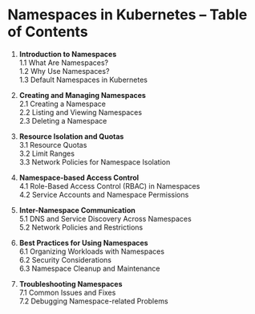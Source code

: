 # **Namespaces in Kubernetes – Table of Contents**  

1. **Introduction to Namespaces**  
   1.1 What Are Namespaces?  
   1.2 Why Use Namespaces?  
   1.3 Default Namespaces in Kubernetes  

2. **Creating and Managing Namespaces**  
   2.1 Creating a Namespace  
   2.2 Listing and Viewing Namespaces  
   2.3 Deleting a Namespace  

3. **Resource Isolation and Quotas**  
   3.1 Resource Quotas  
   3.2 Limit Ranges  
   3.3 Network Policies for Namespace Isolation  

4. **Namespace-based Access Control**  
   4.1 Role-Based Access Control (RBAC) in Namespaces  
   4.2 Service Accounts and Namespace Permissions  

5. **Inter-Namespace Communication**  
   5.1 DNS and Service Discovery Across Namespaces  
   5.2 Network Policies and Restrictions  

6. **Best Practices for Using Namespaces**  
   6.1 Organizing Workloads with Namespaces  
   6.2 Security Considerations  
   6.3 Namespace Cleanup and Maintenance  

7. **Troubleshooting Namespaces**  
   7.1 Common Issues and Fixes  
   7.2 Debugging Namespace-related Problems  
